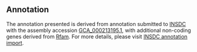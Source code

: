

Annotation
----------

The annotation presented is derived from annotation submitted to
[INSDC](http://www.insdc.org) with the assembly accession
[GCA\_000213195.1](http://www.ebi.ac.uk/ena/data/view/GCA_000213195.1),
with additional non-coding genes derived from
[Rfam](http://rfam.xfam.org/). For more details, please visit [INSDC
annotation
import](http://ensemblgenomes.org/info/data/insdc_annotation).
